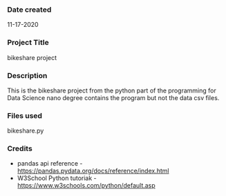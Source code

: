 ### Date created
11-17-2020
### Project Title
bikeshare project

### Description
This is the bikeshare project from the python part of the programming for Data Science nano degree
contains the program but not the data csv files.

### Files used
bikeshare.py

### Credits
* pandas api reference - https://pandas.pydata.org/docs/reference/index.html
* W3School Python tutoriak - https://www.w3schools.com/python/default.asp
